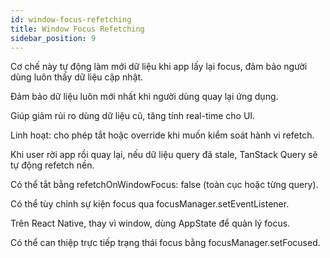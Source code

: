 ```yaml
---
id: window-focus-refetching
title: Window Focus Refetching
sidebar_position: 9
---
```


Cơ chế này tự động làm mới dữ liệu khi app lấy lại focus, đảm bảo người dùng luôn thấy dữ liệu cập nhật.

Đảm bảo dữ liệu luôn mới nhất khi người dùng quay lại ứng dụng.

Giúp giảm rủi ro dùng dữ liệu cũ, tăng tính real-time cho UI.

Linh hoạt: cho phép tắt hoặc override khi muốn kiểm soát hành vi refetch.

Khi user rời app rồi quay lại, nếu dữ liệu query đã stale, TanStack Query sẽ tự động refetch nền.

Có thể tắt bằng refetchOnWindowFocus: false (toàn cục hoặc từng query).

Có thể tùy chỉnh sự kiện focus qua focusManager.setEventListener.

Trên React Native, thay vì window, dùng AppState để quản lý focus.

Có thể can thiệp trực tiếp trạng thái focus bằng focusManager.setFocused.

